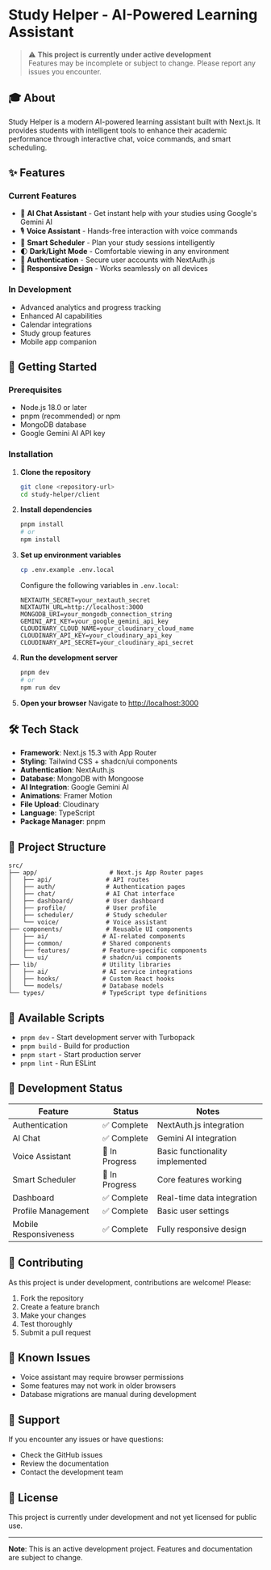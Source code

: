 # Study Helper - AI-Powered Learning Assistant

> ⚠️ **This project is currently under active development**  
> Features may be incomplete or subject to change. Please report any issues you encounter.

## 🎓 About

Study Helper is a modern AI-powered learning assistant built with Next.js. It provides students with intelligent tools to enhance their academic performance through interactive chat, voice commands, and smart scheduling.

## ✨ Features

### Current Features
- 🤖 **AI Chat Assistant** - Get instant help with your studies using Google's Gemini AI
- 🎙️ **Voice Assistant** - Hands-free interaction with voice commands
- 📅 **Smart Scheduler** - Plan your study sessions intelligently
- 🌓 **Dark/Light Mode** - Comfortable viewing in any environment
- 🔐 **Authentication** - Secure user accounts with NextAuth.js
- 📱 **Responsive Design** - Works seamlessly on all devices

### In Development
- Advanced analytics and progress tracking
- Enhanced AI capabilities
- Calendar integrations
- Study group features
- Mobile app companion

## 🚀 Getting Started

### Prerequisites
- Node.js 18.0 or later
- pnpm (recommended) or npm
- MongoDB database
- Google Gemini AI API key

### Installation

1. **Clone the repository**
   ```bash
   git clone <repository-url>
   cd study-helper/client
   ```

2. **Install dependencies**
   ```bash
   pnpm install
   # or
   npm install
   ```

3. **Set up environment variables**
   ```bash
   cp .env.example .env.local
   ```
   
   Configure the following variables in `.env.local`:
   ```env
   NEXTAUTH_SECRET=your_nextauth_secret
   NEXTAUTH_URL=http://localhost:3000
   MONGODB_URI=your_mongodb_connection_string
   GEMINI_API_KEY=your_google_gemini_api_key
   CLOUDINARY_CLOUD_NAME=your_cloudinary_cloud_name
   CLOUDINARY_API_KEY=your_cloudinary_api_key
   CLOUDINARY_API_SECRET=your_cloudinary_api_secret
   ```

4. **Run the development server**
   ```bash
   pnpm dev
   # or
   npm run dev
   ```

5. **Open your browser**
   Navigate to [http://localhost:3000](http://localhost:3000)

## 🛠️ Tech Stack

- **Framework**: Next.js 15.3 with App Router
- **Styling**: Tailwind CSS + shadcn/ui components
- **Authentication**: NextAuth.js
- **Database**: MongoDB with Mongoose
- **AI Integration**: Google Gemini AI
- **Animations**: Framer Motion
- **File Upload**: Cloudinary
- **Language**: TypeScript
- **Package Manager**: pnpm

## 📁 Project Structure

```
src/
├── app/                    # Next.js App Router pages
│   ├── api/               # API routes
│   ├── auth/              # Authentication pages
│   ├── chat/              # AI Chat interface
│   ├── dashboard/         # User dashboard
│   ├── profile/           # User profile
│   ├── scheduler/         # Study scheduler
│   └── voice/             # Voice assistant
├── components/            # Reusable UI components
│   ├── ai/               # AI-related components
│   ├── common/           # Shared components
│   ├── features/         # Feature-specific components
│   └── ui/               # shadcn/ui components
├── lib/                  # Utility libraries
│   ├── ai/               # AI service integrations
│   ├── hooks/            # Custom React hooks
│   └── models/           # Database models
└── types/                # TypeScript type definitions
```

## 🧪 Available Scripts

- `pnpm dev` - Start development server with Turbopack
- `pnpm build` - Build for production
- `pnpm start` - Start production server
- `pnpm lint` - Run ESLint

## 🔧 Development Status

| Feature | Status | Notes |
|---------|--------|-------|
| Authentication | ✅ Complete | NextAuth.js integration |
| AI Chat | ✅ Complete | Gemini AI integration |
| Voice Assistant | 🚧 In Progress | Basic functionality implemented |
| Smart Scheduler | 🚧 In Progress | Core features working |
| Dashboard | ✅ Complete | Real-time data integration |
| Profile Management | ✅ Complete | Basic user settings |
| Mobile Responsiveness | ✅ Complete | Fully responsive design |

## 🤝 Contributing

As this project is under development, contributions are welcome! Please:

1. Fork the repository
2. Create a feature branch
3. Make your changes
4. Test thoroughly
5. Submit a pull request

## 📝 Known Issues

- Voice assistant may require browser permissions
- Some features may not work in older browsers
- Database migrations are manual during development

## 📧 Support

If you encounter any issues or have questions:
- Check the GitHub issues
- Review the documentation
- Contact the development team

## 📄 License

This project is currently under development and not yet licensed for public use.

---

**Note**: This is an active development project. Features and documentation are subject to change.
